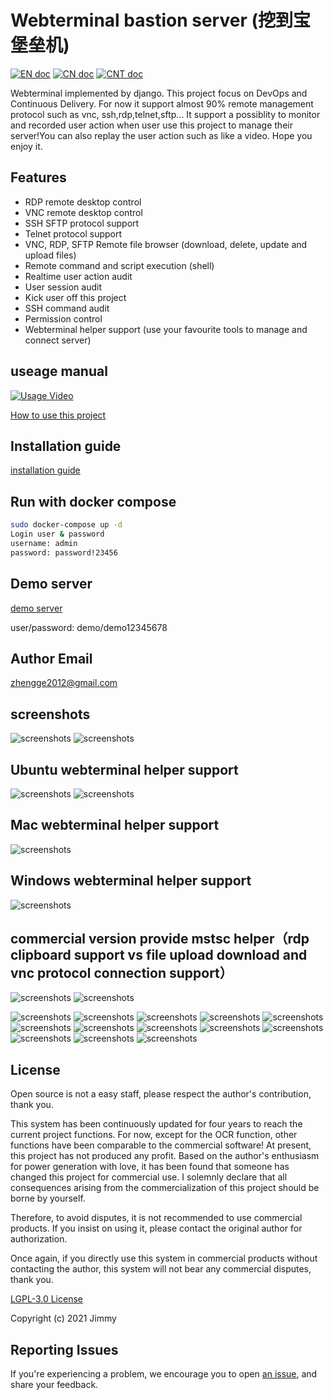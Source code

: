 # Webterminal bastion server (挖到宝堡垒机)
[![EN doc](https://img.shields.io/badge/document-English-blue.svg)](README.md)
[![CN doc](https://img.shields.io/badge/文档-中文版-blue.svg)](./docs/README-zh_cn.md)
[![CNT doc](https://img.shields.io/badge/文檔-繁體版-blue.svg)](./docs/README-zht.md)


Webterminal implemented by django.
This project focus on DevOps and Continuous Delivery.
For now it support almost 90% remote management protocol such as vnc, ssh,rdp,telnet,sftp... It support a possiblity to monitor and recorded user action when user use this project to manage their server!You can also replay the user action such as like a video.
Hope you enjoy it.

## Features

- RDP remote desktop control
- VNC remote desktop control
- SSH SFTP protocol support
- Telnet protocol support
- VNC, RDP, SFTP Remote file browser (download, delete, update and upload files)
- Remote command and script execution (shell)
- Realtime user action audit
- User session audit
- Kick user off this project
- SSH command audit
- Permission control
- Webterminal helper support (use your favourite tools to manage and connect server)

## useage manual
[![Usage Video](https://i.ytimg.com/vi/-HwhB21v8L8/1.jpg?time=1527217648531)](https://www.youtube.com/watch?v=-HwhB21v8L8)

[How to use this project](./docs/manual.md)


## Installation guide
[installation guide](./docs/install.md)


## Run with docker compose

```sh
sudo docker-compose up -d
Login user & password
username: admin
password: password!23456
```
## Demo server 

[demo server](http://193.112.194.114:8000/)

user/password: demo/demo12345678


## Author Email
zhengge2012@gmail.com

## screenshots
![screenshots](./docs/screenshots/screenshots1.png  "screenshots")
![screenshots](./docs/screenshots/screenshots2.gif  "screenshots")
## Ubuntu webterminal helper support
![screenshots](./docs/screenshots/screenshotslinux1.gif  "screenshots")
![screenshots](./docs/screenshots/screenshotslinux2.gif  "screenshots")
## Mac webterminal helper support
![screenshots](./docs/screenshots/screenshotsmac.gif  "screenshots")
## Windows webterminal helper support
![screenshots](./docs/screenshots/screenshots9.gif  "screenshots")
## commercial version provide mstsc helper（rdp clipboard support vs file upload download and vnc protocol connection support）
![screenshots](./docs/screenshots/screenshotmstsc.gif  "screenshots")
![screenshots](./docs/screenshots/screenshotvnc.gif  "screenshots")

![screenshots](./docs/screenshots/screenshots3.gif  "screenshots")
![screenshots](./docs/screenshots/screenshots4.gif  "screenshots")
![screenshots](./docs/screenshots/screenshots2.png  "screenshots")
![screenshots](./docs/screenshots/screenshots5.gif  "screenshots")
![screenshots](./docs/screenshots/screenshots3.png  "screenshots")
![screenshots](./docs/screenshots/screenshots4.png  "screenshots")
![screenshots](./docs/screenshots/screenshots5.png  "screenshots")
![screenshots](./docs/screenshots/screenshots6.png  "screenshots")
![screenshots](./docs/screenshots/screenshots7.png  "screenshots")
![screenshots](./docs/screenshots/screenshots8.png  "screenshots")
![screenshots](./docs/screenshots/screenshots6.gif  "screenshots")
![screenshots](./docs/screenshots/screenshots7.gif  "screenshots")
![screenshots](./docs/screenshots/screenshots8.gif  "screenshots")

## License
Open source is not a easy staff, please respect the author's contribution, thank you.

This system has been continuously updated for four years to reach the current project functions. For now, except for the OCR function, other functions have been comparable to the commercial  software! At present, this project has not produced any profit. Based on the author's enthusiasm for power generation with love, it has been found that someone has changed this project for commercial use. I solemnly declare that all consequences arising from the commercialization of this project should be borne by yourself.

Therefore, to avoid disputes, it is not recommended to use commercial products. If you insist on using it, please contact the original author for authorization.

Once again, if you directly use this system in commercial products without contacting the author, this system will not bear any commercial disputes, thank you.

[LGPL-3.0 License](LICENSE)

Copyright (c) 2021 Jimmy

## Reporting Issues
If you're experiencing a problem, we encourage you to open [an issue](https://github.com/jimmy201602/webterminal/issues/new), and share your feedback.
